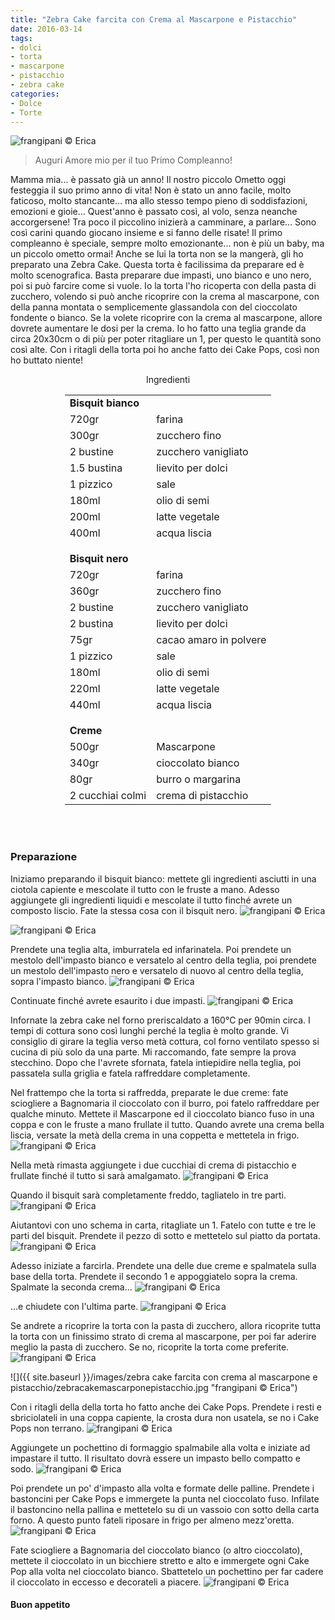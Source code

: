 ```yaml
---
title: "Zebra Cake farcita con Crema al Mascarpone e Pistacchio"
date: 2016-03-14
tags:
- dolci
- torta
- mascarpone
- pistacchio
- zebra cake
categories:
- Dolce
- Torte
---
```

![](header.jpg "frangipani © Erica")

> Auguri Amore mio per il tuo Primo Compleanno!

Mamma mia... è passato già un anno! Il nostro piccolo Ometto oggi festeggia il suo primo anno di vita! Non è stato un anno facile, molto faticoso, molto stancante... ma allo stesso tempo pieno di soddisfazioni, emozioni e gioie... Quest'anno è passato così, al volo, senza neanche accorgersene! Tra poco il piccolino inizierà a camminare, a parlare... Sono così carini quando giocano insieme e si fanno delle risate! Il primo compleanno è speciale, sempre molto emozionante... non è più un baby, ma un piccolo ometto ormai! Anche se lui la torta non se la mangerà, gli ho preparato una Zebra Cake. Questa torta è facilissima da preparare ed è molto scenografica. Basta preparare due impasti, uno bianco e uno nero, poi si può farcire come si vuole. Io la torta l'ho ricoperta con della pasta di zucchero, volendo si può anche ricoprire con la crema al mascarpone, con della panna montata o semplicemente glassandola con del cioccolato fondente o bianco. Se la volete ricoprire con la crema al mascarpone, allore dovrete aumentare le dosi per la crema. Io ho fatto una teglia grande da circa 20x30cm o di più per poter ritagliare un 1, per questo le quantità sono così alte. Con i ritagli della torta poi ho anche fatto dei Cake Pops, così non ho buttato niente!


<div id="wrapper" style="text-align: center">    
  <div id="yourdiv" style="display: inline-block;">
    <div class="ingredients">
      <div class="ingredients-title">Ingredienti</div>
      <table>
        <tbody>
          <tr>
            <td colspan="2"><b>Bisquit bianco</b></td>
          </tr>
          <tr>
            <td>720gr</td>
            <td>farina</td>
          </tr>
          <tr>
            <td>300gr</td>
            <td>zucchero fino</td>
          </tr>
          <tr>
            <td>2 bustine</td>
            <td>zucchero vanigliato</td>
          </tr>
          <tr>
            <td>1.5 bustina</td>
            <td>lievito per dolci</td>
          </tr>
          <tr>
            <td>1 pizzico</td>
            <td>sale</td>
          </tr>
          <tr>
            <td>180ml</td>
            <td>olio di semi</td>
          </tr>
          <tr>
            <td>200ml</td>
            <td>latte vegetale</td>
          </tr>
          <tr>
            <td>400ml</td>
            <td>acqua liscia</td>
          </tr>
          <tr style="height: 15px;"></tr>
          <tr>          
            <td colspan="2"><b>Bisquit nero</b></td>
          </tr>
          <tr>
            <td>720gr</td>
            <td>farina</td>
          </tr>
          <tr>
            <td>360gr</td>
            <td>zucchero fino</td>
          </tr>
          <tr>
            <td>2 bustine</td>
            <td>zucchero vanigliato</td>
          </tr>
          <tr>
            <td>2 bustina</td>
            <td>lievito per dolci</td>
          </tr>
          <tr>
            <td>75gr</td>
            <td>cacao amaro in polvere</td>
          </tr>
          <tr>
            <td>1 pizzico</td>
            <td>sale</td>
          </tr>
          <tr>
            <td>180ml</td>
            <td>olio di semi</td>
          </tr>
          <tr>
            <td>220ml</td>
            <td>latte vegetale</td>
          </tr>
          <tr>
            <td>440ml</td>
            <td>acqua liscia</td>     
          </tr>
          <tr style="height: 15px;"></tr>
          <tr>          
            <td colspan="2"><b>Creme</b></td>
          </tr>
          <tr>
            <td>500gr</td>
            <td>Mascarpone</td>
          </tr>
          <tr>      
            <td>340gr</td>
            <td>cioccolato bianco</td>
          </tr>
          <tr>
            <td>80gr</td>
            <td>burro o margarina</td>
          </tr>
          <tr>      
            <td>2 cucchiai colmi</td>
            <td>crema di pistacchio</td>
          </tr>
        </tbody>
      </table>
      <br></br>
    </div>
  </div>
</div>

<h3>
  <font color="grey">
    <i class="fa fa-cogs"></i>
  </font> Preparazione
</h3>

Iniziamo preparando il bisquit bianco: mettete gli ingredienti asciutti in una ciotola capiente e mescolate il tutto con le fruste a mano. Adesso aggiungete gli ingredienti liquidi e mescolate il tutto finché avrete un composto liscio. Fate la stessa cosa con il bisquit nero.
![](impastobianco.jpg "frangipani © Erica")

![](impastonero.jpg "frangipani © Erica")

Prendete una teglia alta, imburratela ed infarinatela. Poi prendete un mestolo dell'impasto bianco e versatelo al centro della teglia, poi prendete un mestolo dell'impasto nero e versatelo di nuovo al centro della teglia, sopra l'impasto bianco.
![](teglia1.jpg "frangipani © Erica")

Continuate finché avrete esaurito i due impasti.
![](teglia2.jpg "frangipani © Erica")

Infornate la zebra cake nel forno preriscaldato a 160°C per 90min circa. I tempi di cottura sono così lunghi perché la teglia è molto grande. Vi consiglio di girare la teglia verso metà cottura, col forno ventilato spesso si cucina di più solo da una parte. Mi raccomando, fate sempre la prova stecchino. Dopo che l'avrete sfornata, fatela intiepidire nella teglia, poi passatela sulla griglia e fatela raffreddare completamente.

Nel frattempo che la torta si raffredda, preparate le due creme: fate sciogliere a Bagnomaria il cioccolato con il burro, poi fatelo raffreddare per qualche minuto. Mettete il Mascarpone ed il cioccolato bianco fuso in una coppa e con le fruste a mano frullate il tutto. Quando avrete una crema bella liscia, versate la metà della crema in una coppetta e mettetela in frigo.
![](mascarpone.jpg "frangipani © Erica")

Nella metà rimasta aggiungete i due cucchiai di crema di pistacchio e frullate finché il tutto si sarà amalgamato.
![](pistacchio.jpg "frangipani © Erica")

Quando il bisquit sarà completamente freddo, tagliatelo in tre parti.
![](sfornata.jpg "frangipani © Erica")

Aiutantovi con uno schema in carta, ritagliate un 1. Fatelo con tutte e tre le parti del bisquit. Prendete il pezzo di sotto e mettetelo sul piatto da portata.
![](1.jpg "frangipani © Erica")

Adesso iniziate a farcirla. Prendete una delle due creme e spalmatela sulla base della torta. Prendete il secondo 1 e appoggiatelo sopra la crema. Spalmate la seconda crema...
![](farcire.jpg "frangipani © Erica")

...e chiudete con l'ultima parte.
![](farcita.jpg "frangipani © Erica")

Se andrete a ricoprire la torta con la pasta di zucchero, allora ricoprite tutta la torta con un finissimo strato di crema al mascarpone, per poi far aderire meglio la pasta di zucchero. Se no, ricoprite la torta come preferite.
![](ricoperta.jpg "frangipani © Erica")

![]({{ site.baseurl }}/images/zebra cake farcita con crema al mascarpone e pistacchio/zebracakemascarponepistacchio.jpg "frangipani © Erica")


Con i ritagli della della torta ho fatto anche dei Cake Pops. Prendete i resti e sbriciolateli in una coppa capiente, la crosta dura non usatela, se no i Cake Pops non terrano.
![](briciolecp.jpg "frangipani © Erica")

Aggiungete un pochettino di formaggio spalmabile alla volta e iniziate ad impastare il tutto. Il risultato dovrà essere un impasto bello compatto e sodo.
![](impastocp.jpg "frangipani © Erica")

Poi prendete un po' d'impasto alla volta e formate delle palline. Prendete i bastoncini per Cake Pops e immergete la punta nel cioccolato fuso. Infilate il bastoncino nella pallina e mettetelo su di un vassoio con sotto della carta forno. A questo punto fateli riposare in frigo per almeno mezz'oretta.
![](cpnudi.jpg "frangipani © Erica")

Fate sciogliere a Bagnomaria del cioccolato bianco (o altro cioccolato), mettete il cioccolato in un bicchiere stretto e alto e immergete ogni Cake Pop alla volta nel cioccolato bianco. Sbattetelo un pochettino per far cadere il cioccolato in eccesso e decorateli a piacere.
![](cp.jpg "frangipani © Erica")


<h4>Buon appetito
  <font color="red">
    <i class="fa fa-smile-o"></i>
  </font>
</h4>
